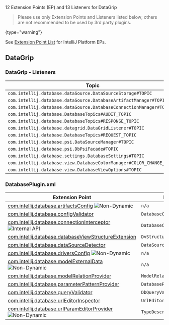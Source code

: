 [//]: # (title: DataGrip Extension Point List)

<!-- Copyright 2000-2022 JetBrains s.r.o. and other contributors. Use of this source code is governed by the Apache 2.0 license that can be found in the LICENSE file. -->

12 Extension Points (EP) and 13 Listeners for DataGrip

 > Please use only Extension Points and Listeners listed below; others are not recommended to be used by 3rd party plugins.
 >
 {type="warning"}

See [Extension Point List](extension_point_list.md) for IntelliJ Platform EPs.

<include src="extension_point_list.md" include-id="ep_list_legend"></include>

## DataGrip

### DataGrip - Listeners

| Topic | Listener |
|-------|----------|
| `com.intellij.database.dataSource.DataSourceStorage#TOPIC`| `com.intellij.database.dataSource.DataSourceStorage.Listener` |
| `com.intellij.database.dataSource.DatabaseArtifactManager#TOPIC`| `com.intellij.database.dataSource.DatabaseArtifactManager.ArtifactListener` |
| `com.intellij.database.dataSource.DatabaseConnectionManager#TOPIC`| `com.intellij.database.dataSource.DatabaseConnectionManager.Listener` |
| `com.intellij.database.DatabaseTopics#AUDIT_TOPIC`| `com.intellij.database.datagrid.DataAuditor` |
| `com.intellij.database.DatabaseTopics#RESPONSE_TOPIC`| `com.intellij.database.datagrid.DataConsumer` |
| `com.intellij.database.datagrid.DataGridListener#TOPIC`| `com.intellij.database.datagrid.DataGridListener` |
| `com.intellij.database.DatabaseTopics#REQUEST_TOPIC`| `com.intellij.database.datagrid.DataProducer` |
| `com.intellij.database.psi.DataSourceManager#TOPIC`| `com.intellij.database.psi.DataSourceManager.Listener` |
| `com.intellij.database.psi.DbPsiFacade#TOPIC`| `com.intellij.database.psi.DbPsiFacade.Listener` |
| `com.intellij.database.settings.DatabaseSettings#TOPIC`| `com.intellij.database.settings.DatabaseSettings.Listener` |
| `com.intellij.database.view.DatabaseColorManager#COLOR_CHANGE_TOPIC`| `com.intellij.database.view.DatabaseColorManager.ColorChangeListener` |
| `com.intellij.database.view.DatabaseViewOptions#TOPIC`| `java.lang.Runnable` |

### DatabasePlugin.xml

| Extension Point | Implementation |
|-----------------|----------------|
| [com.intellij.database.artifactsConfig](https://jb.gg/ipe?extensions=com.intellij.database.artifactsConfig) ![Non-Dynamic][non-dynamic] | `n/a` |
| [com.intellij.database.configValidator](https://jb.gg/ipe?extensions=com.intellij.database.configValidator) | `DatabaseConfigValidator` |
| [com.intellij.database.connectionInterceptor](https://jb.gg/ipe?extensions=com.intellij.database.connectionInterceptor) ![Internal API][internal] | `DatabaseConnectionInterceptor` |
| [com.intellij.database.databaseViewStructureExtension](https://jb.gg/ipe?extensions=com.intellij.database.databaseViewStructureExtension) | `DvStructureExtension` |
| [com.intellij.database.dataSourceDetector](https://jb.gg/ipe?extensions=com.intellij.database.dataSourceDetector) | `DataSourceDetector` |
| [com.intellij.database.driversConfig](https://jb.gg/ipe?extensions=com.intellij.database.driversConfig) ![Non-Dynamic][non-dynamic] | `n/a` |
| [com.intellij.database.modelExternalData](https://jb.gg/ipe?extensions=com.intellij.database.modelExternalData) ![Non-Dynamic][non-dynamic] | `n/a` |
| [com.intellij.database.modelRelationProvider](https://jb.gg/ipe?extensions=com.intellij.database.modelRelationProvider) | `ModelRelationProvider` |
| [com.intellij.database.parameterPatternProvider](https://jb.gg/ipe?extensions=com.intellij.database.parameterPatternProvider) | `DatabaseParameterPatternProvider` |
| [com.intellij.database.queryValidator](https://jb.gg/ipe?extensions=com.intellij.database.queryValidator) | `DbQueryValidator` |
| [com.intellij.database.urlEditorInspector](https://jb.gg/ipe?extensions=com.intellij.database.urlEditorInspector) | `UrlEditorInspector` |
| [com.intellij.database.urlParamEditorProvider](https://jb.gg/ipe?extensions=com.intellij.database.urlParamEditorProvider) ![Non-Dynamic][non-dynamic] | `TypeDescriptorFactory` |

[experimental]: https://img.shields.io/badge/-Experimental_API-red?style=flat-square
[internal]: https://img.shields.io/badge/-Internal_API-darkred?style=flat-square
[project-level]: https://img.shields.io/badge/-Project--Level-blue?style=flat-square
[non-dynamic]: https://img.shields.io/badge/-Non--Dynamic-orange?style=flat-square
[deprecated]: https://img.shields.io/badge/-Deprecated-lightgrey?style=flat-square
